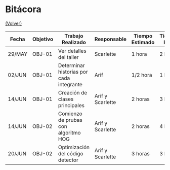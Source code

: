 # Bitácora

[(Volver)](../README.md)

| Fecha  | Objetivo  | Trabajo Realizado | Responsable | Tiempo Estimado | Tiempo Real |
|--------|-----------|-------------------|-------------|-----------------|-------------|
|29/MAY| OBJ-01| Ver detalles del taller| Scarlette| 1 hora| 2 horas|
|02/JUN| OBJ-01| Determinar historias por cada integrante| Arif| 1/2 hora| 1 hora|
|14/JUN| OBJ-01| Creación de clases principales| Arif y Scarlette| 2 horas| 3 horas|
|14/JUN| OBJ-02| Comienzo de prubas con algoritmo HOG| Arif y Scarlette| 2 horas| 4 horas|
|20/JUN| OBJ-02| Optimización del código detector| Arif y Scarlette| 3 horas| 3 horas|